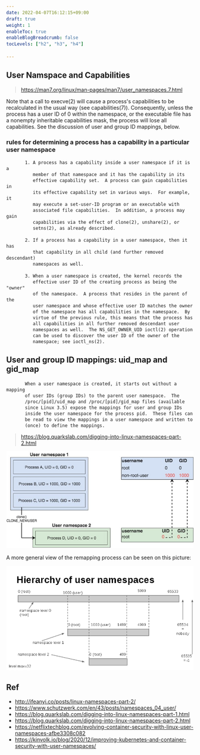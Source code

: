 ```yaml
---
date: 2022-04-07T16:12:15+09:00
draft: true
weight: 1
enableToc: true
enableBlogBreadcrumb: false
tocLevels: ["h2", "h3", "h4"]

---
```


## User Namspace and Capabilities

> https://man7.org/linux/man-pages/man7/user_namespaces.7.html

Note that a call to execve(2) will cause a process's capabilities
to be recalculated in the usual way (see capabilities(7)).
Consequently, unless the process has a user ID of 0 within the
namespace, or the executable file has a nonempty inheritable
capabilities mask, the process will lose all capabilities.  See
the discussion of user and group ID mappings, below.

### rules for determining a process has a capability in a particular user namespace

```
       1. A process has a capability inside a user namespace if it is a
          member of that namespace and it has the capability in its
          effective capability set.  A process can gain capabilities in
          its effective capability set in various ways.  For example, it
          may execute a set-user-ID program or an executable with
          associated file capabilities.  In addition, a process may gain
          capabilities via the effect of clone(2), unshare(2), or
          setns(2), as already described.

       2. If a process has a capability in a user namespace, then it has
          that capability in all child (and further removed descendant)
          namespaces as well.

       3. When a user namespace is created, the kernel records the
          effective user ID of the creating process as being the "owner"
          of the namespace.  A process that resides in the parent of the
          user namespace and whose effective user ID matches the owner
          of the namespace has all capabilities in the namespace.  By
          virtue of the previous rule, this means that the process has
          all capabilities in all further removed descendant user
          namespaces as well.  The NS_GET_OWNER_UID ioctl(2) operation
          can be used to discover the user ID of the owner of the
          namespace; see ioctl_ns(2).
```

## User and group ID mappings: uid_map and gid_map

```
       When a user namespace is created, it starts out without a mapping
       of user IDs (group IDs) to the parent user namespace.  The
       /proc/[pid]/uid_map and /proc/[pid]/gid_map files (available
       since Linux 3.5) expose the mappings for user and group IDs
       inside the user namespace for the process pid.  These files can
       be read to view the mappings in a user namespace and written to
       (once) to define the mappings.
```

> https://blog.quarkslab.com/digging-into-linux-namespaces-part-2.html

![img](ns-user.assets/bJmaWTD.jpg)

A more general view of the remapping process can be seen on this picture:

![img](ns-user.assets/vKKeaWt.png)



## Ref

- http://ifeanyi.co/posts/linux-namespaces-part-2/
- https://www.schutzwerk.com/en/43/posts/namespaces_04_user/
- https://blog.quarkslab.com/digging-into-linux-namespaces-part-1.html
- https://blog.quarkslab.com/digging-into-linux-namespaces-part-2.html
- https://netflixtechblog.com/evolving-container-security-with-linux-user-namespaces-afbe3308c082
- https://kinvolk.io/blog/2020/12/improving-kubernetes-and-container-security-with-user-namespaces/







